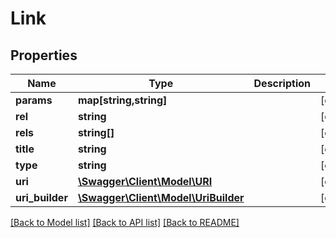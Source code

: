 # Link

## Properties
Name | Type | Description | Notes
------------ | ------------- | ------------- | -------------
**params** | **map[string,string]** |  | [optional] 
**rel** | **string** |  | [optional] 
**rels** | **string[]** |  | [optional] 
**title** | **string** |  | [optional] 
**type** | **string** |  | [optional] 
**uri** | [**\Swagger\Client\Model\URI**](URI.md) |  | [optional] 
**uri_builder** | [**\Swagger\Client\Model\UriBuilder**](UriBuilder.md) |  | [optional] 

[[Back to Model list]](../README.md#documentation-for-models) [[Back to API list]](../README.md#documentation-for-api-endpoints) [[Back to README]](../README.md)


